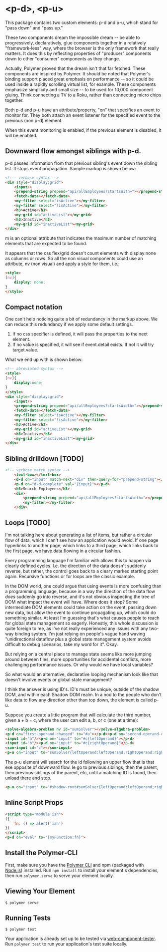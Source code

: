 # \<p-d\>, \<p-u\>

This package contains two custom elements:  p-d and p-u, which stand for "pass down" and "pass up."

These two components dream the impossible dream -- be able to progressively, declaratively, glue components together in a relatively "framework-less" way, where the browser is the only framework that really matters.  It does this by reflecting properties of "producer" components down to other "consumer" components as they change.

Actually, Polymer proved that the dream isn't that far fetched.  These components are inspired by Polymer.  It should be noted that Polymer's binding support placed great emphasis on performance -- so it could be used inside a rapidly scrolling virtual list, for example.  These components emphasize simplicity and small size -- to be used for 10,000 component gluing.  Think connecting a TV to a Roku, rather than connecting micro chips together.

Both p-d and p-u have an attribute/property, "on" that specifies an event to monitor for.  They both attach an event listener for the specified event to the previous (non p-d) element.

When this event monitoring is enabled, if the previous element is disabled, it will be enabled.

##  Downward flow amongst siblings with p-d.

p-d  passes information from that previous sibling's event down the sibling list.  It stops event propagation.  Sample markup is shown below: 

```html
<!--- verbose syntax -->
<div style="display:grid">
    <input/>                                                                    <p-d on="input"          to="prepend-string{input:target.value}" m="1"></p-d>
    <prepend-string prepend="api/allEmployees?startsWith="></prepend-string>    <p-d on="value-changed"  to="fetch-data{url:detail.value}" m="1"></p-d>
    <fetch-data></fetch-data>                                                   <p-d on="fetch-complete" to="my-filter{input:detail.value}" m="2"></p-d>
    <my-filter select="isActive"></my-filter>                                   <p-d on="value-changed"  to="#activeList{items:detail.value}" m="1"></p-d>
    <my-filter select="!isActive"></my-filter>                                  <p-d on="value-changed"  to="#inactiveList{items:target.value}" m="1"> </p-d>
    <h3>Active</h3>
    <my-grid id="activeList"></my-grid>
    <h3>Inactive</h3>
    <my-grid id="inactiveList"><my-grid>
</div>
```

m is an optional attribute that indicates the maximum number of matching elements that are expected to be found.

It appears that the css flex/grid doesn't count elements with display:none as columns or rows.  So all the non visual components could use an attribute, nv (non visual) and apply a style for them, i.e.: 

```html
<style>
[nv]{
    display: none;
}
</style>
```
## Compact notation
One can't help noticing quite a bit of redundancy in the markup above.  We can reduce this redundancy if we apply some default settings.

1)  If no css specifier is defined, it will pass the properties to the next element.
2)  If no value is specified, it will see if event.detail exists.  If not it will try target.value.  

What we end up with is shown below:

```html
<!-- abreviated syntax -->
<style>
[nv]{
    display:none;
}
</style>
<div style="display:grid">
    <input/>                                                                    <p-d on="input"          to="{input}"></p-d>
    <prepend-string prepend="api/allEmployees?startsWidth="></prepend-string>   <p-d on="value-changed"  to="{url}"></p-d>
    <fetch-data></fetch-data>                                                   <p-d on="fetch-complete" to="my-filter{input}" m="2"></p-d>
    <my-filter select="isActive"></my-filter>                                   <p-d on="value-changed"  to="#activeList{items}" m="1"></p-d>
    <my-filter select="!isActive"></my-filter>                                  <p-d on="value-changed"  to="#inactiveList{items}" m="1"> </p-d>
    <h3>Active</h3>
    <my-grid id="activeList"></my-grid>
    <h3>Inactive</h3>
    <my-grid id="inactiveList"><my-grid>
</div>
```


## Sibling drilldown [TODO]

```html
<!-- verbose match syntax -->
    <text-box></text-box>                                                               
    <d-d on="input" match-next="div" then-query-for="prepend-string"></d-d>
    <p-d on="d-d-complete" val="{input}"></p-d>
    <h3>Search Employees</h3>
    <div>
        <prepend-string prepend="api/allEmployees?startsWidth="></prepend-string>
        <my-filter></my-filter>
    </div>
```

## Loops [TODO]

I'm not talking here about generating a list of items, but rather a circular flow of data, which I can't see how an application would avoid.  If one page hyperlinks to another page, which links to a third page, which links back to the first page, we have data flowing in a circular fashion.  

Every programming language I'm familiar with allows this to happen via clearly defined cycles.  I.e. the direction of the data doesn't suddenly reverse, but rather, the control goes back to a cleary marked starting point again. Recursive functions or for loops are the classic example. 

In the DOM world, one could argue that using events is more confusing than a programming language, because in a way the direction of the data flow *does* suddenly go into reverse, and it's not obvious inspecting the tree of DOM what impact the event will have. Where does it stop?  Some intermediate DOM elements could take action on the event, passing down new data, but allow the event to continue propagating up, which could do something similar.   At least I'm guessing that's what causes people to reach for global state management so eagerly.  Honestly, this whole discussion is quite foreign to me, as I've not really experienced any issues with any two-way binding system.  I'm just relying on people's vague hand waving "unidirectional dataflow plus a global state management system avoids difficult to debug scenarios, take my word for it".  Okay.

But relying on a central place to manage state seems like more jumping around between files, more opportunities for accidental conflicts, more challenging performance issues.   Or why would we have local variables? 

So what would an alternative, declarative looping mechanism look like that doesn't involve events or global state management?

I think the answer is using ID's.  ID's must be unique, outside of the shadow DOM, and within each Shadow DOM realm.  In a nod to the people who don't like data to flow any direction other than top down, the element is called p-u.

Suppose you create a little program that will calculate the third number, given a + b = c, where the user can edit a, b, or c (one at a time):

```html
<solve-algebra-problem nv id="sumSolver"></solve-algebra-problem>
<p-d on="first-operand-changed" to="#a"></p-d><p-d on="second-operand-changed" to="#b"></p-d>
<input id="a"/><p-d on="input" to="#c{leftOperand}"></p-d>
<input id="b"/><p-d on="input" to="#c{rightOperand}"</p-d>
<sum-input id="c"></sum-input>
<p-u on="input" to="sumSolver{leftOperand:leftOperand;rightOperand:rightOperand;sum:value}"></p-u>
```

The p-u element will search for the id following an upper flow that is that exe opposite of downward flow.  Ie go to previous siblings, then the parent, then previous siblings of the parent, etc, until a matching ID is found, then unload there and stop.

```html
<p-u on="input" to="#shadow-root#sumSolver{leftOperand:leftOperand;rightOperand:rightOperand;sum:value}"></p-u>
```

## Inline Script Props

```html
<script type="module ish">
({
    fn: () => alert('iah')
})
</script>
<p-d on="eval" to="{myFunction:fn}">
```

## Install the Polymer-CLI

First, make sure you have the [Polymer CLI](https://www.npmjs.com/package/polymer-cli) and npm (packaged with [Node.js](https://nodejs.org)) installed. Run `npm install` to install your element's dependencies, then run `polymer serve` to serve your element locally.

## Viewing Your Element

```
$ polymer serve
```

## Running Tests

```
$ polymer test
```

Your application is already set up to be tested via [web-component-tester](https://github.com/Polymer/web-component-tester). Run `polymer test` to run your application's test suite locally.
